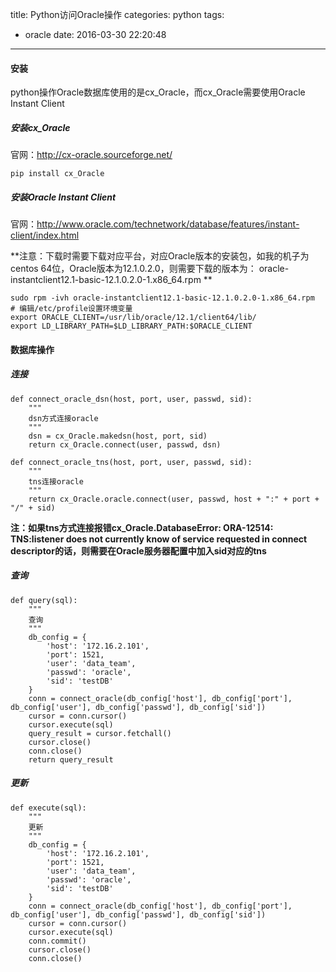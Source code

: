 title: Python访问Oracle操作
categories: python
tags:
  - oracle
date: 2016-03-30 22:20:48
---
#### 安装
python操作Oracle数据库使用的是cx_Oracle，而cx_Oracle需要使用Oracle Instant Client
##### 安装cx_Oracle
官网：http://cx-oracle.sourceforge.net/

	pip install cx_Oracle
##### 安装Oracle Instant Client
官网：http://www.oracle.com/technetwork/database/features/instant-client/index.html

**注意：下载时需要下载对应平台，对应Oracle版本的安装包，如我的机子为centos 64位，Oracle版本为12.1.0.2.0，则需要下载的版本为：
oracle-instantclient12.1-basic-12.1.0.2.0-1.x86_64.rpm **

	sudo rpm -ivh oracle-instantclient12.1-basic-12.1.0.2.0-1.x86_64.rpm
	# 编辑/etc/profile设置环境变量
	export ORACLE_CLIENT=/usr/lib/oracle/12.1/client64/lib/
	export LD_LIBRARY_PATH=$LD_LIBRARY_PATH:$ORACLE_CLIENT
  
#### 数据库操作
##### 连接
	def connect_oracle_dsn(host, port, user, passwd, sid):
	    """
	    dsn方式连接oracle
	    """
	    dsn = cx_Oracle.makedsn(host, port, sid)
	    return cx_Oracle.connect(user, passwd, dsn)
	
	def connect_oracle_tns(host, port, user, passwd, sid):
	    """
	    tns连接oracle
	    """
	    return cx_Oracle.oracle.connect(user, passwd, host + ":" + port + "/" + sid)
**注：如果tns方式连接报错cx_Oracle.DatabaseError: ORA-12514: TNS:listener does not currently know of service requested in connect descriptor的话，则需要在Oracle服务器配置中加入sid对应的tns**
##### 查询
	def query(sql):
	    """
	    查询
	    """
	    db_config = {
	        'host': '172.16.2.101',
	        'port': 1521,
	        'user': 'data_team',
	        'passwd': 'oracle',
	        'sid': 'testDB'
	    }
	    conn = connect_oracle(db_config['host'], db_config['port'], db_config['user'], db_config['passwd'], db_config['sid'])
	    cursor = conn.cursor()
	    cursor.execute(sql)
	    query_result = cursor.fetchall()
	    cursor.close()
	    conn.close()
	    return query_result

##### 更新
	def execute(sql):
	    """
	    更新
	    """
	    db_config = {
	        'host': '172.16.2.101',
	        'port': 1521,
	        'user': 'data_team',
	        'passwd': 'oracle',
	        'sid': 'testDB'
	    }
	    conn = connect_oracle(db_config['host'], db_config['port'], db_config['user'], db_config['passwd'], db_config['sid'])
	    cursor = conn.cursor()
	    cursor.execute(sql)
	    conn.commit()
	    cursor.close()
	    conn.close()


